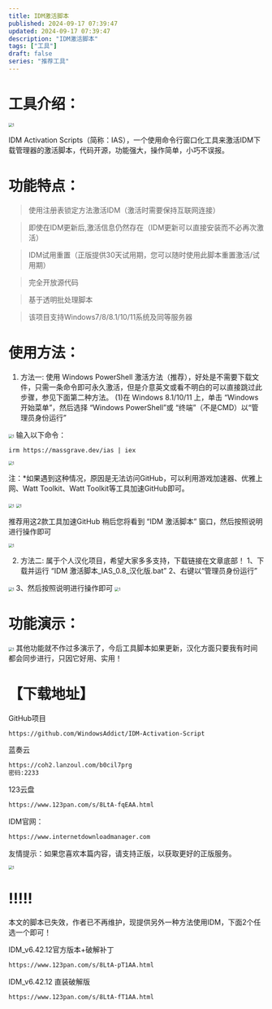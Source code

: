 ```yaml
---
title: IDM激活脚本
published: 2024-09-17 07:39:47
updated: 2024-09-17 07:39:47
description: "IDM激活脚本"
tags: ["工具"]
draft: false
series: "推荐工具"
---
```


# 工具介绍：

<img src="/images/idm/idm.jpg" alt="1" style="zoom:50%;" />

  IDM Activation Scripts（简称：IAS），一个使用命令行窗口化工具来激活IDM下载管理器的激活脚本，代码开源，功能强大，操作简单，小巧不误报。

# 功能特点：

> 使用注册表锁定方法激活IDM（激活时需要保持互联网连接）

> 即使在IDM更新后,激活信息仍然存在（IDM更新可以直接安装而不必再次激活）

> IDM试用重置（正版提供30天试用期，您可以随时使用此脚本重置激活/试用期）

> 完全开放源代码

> 基于透明批处理脚本

> 该项目支持Windows7/8/8.1/10/11系统及同等服务器

# 使用方法：

1. 方法一:
   使用 Windows PowerShell 激活方法（推荐），好处是不需要下载文件，只需一条命令即可永久激活，但是介意英文或看不明白的可以直接跳过此步骤，参见下面第二种方法。
   (1)在 Windows 8.1/10/11 上，单击 “Windows开始菜单”，然后选择 “Windows PowerShell”或 “终端”（不是CMD）以“管理员身份运行”
   
<img src="/images/idm/1%20(1).jpg" alt="1" style="zoom:50%;" />
   输入以下命令：
   
   ```
   irm https://massgrave.dev/ias | iex
   ```
   
<img src="/images/idm/1%20(1).png" alt="1" style="zoom:50%;" />
   
   注：*如果遇到这种情况，原因是无法访问GitHub，可以利用游戏加速器、优雅上网、Watt Toolkit、Watt Toolkit等工具加速GitHub即可。
   

<img src="/images/idm/1%20(6).png" alt="1" style="zoom:50%;" />

<img src="/images/idm/1%20(5).png" alt="1" style="zoom:50%;" />
   
   推荐用这2款工具加速GitHub
   稍后您将看到 “IDM 激活脚本” 窗口，然后按照说明进行操作即可
   

<img src="/images/idm/1%20(4).png" alt="1" style="zoom:50%;" />

2. 方法二:
   属于个人汉化项目，希望大家多多支持，下载链接在文章底部！
   1、下载并运行 “IDM 激活脚本_IAS_0.8_汉化版.bat”
   2、右键以“管理员身份运行”
   

<img src="/images/idm/1%20(2).jpg" alt="1" style="zoom:50%;" />
   3、然后按照说明进行操作即可

<img src="/images/idm/1%20(3).png" alt="1" style="zoom:50%;" />

# 功能演示：


<img src="/images/idm/1%20(1).gif" alt="1" style="zoom:50%;" />
其他功能就不作过多演示了，今后工具脚本如果更新，汉化方面只要我有时间都会同步进行，只因它好用、实用！

# 【下载地址】

GitHub项目

```bash
https://github.com/WindowsAddict/IDM-Activation-Script
```

蓝奏云

```bash
https://coh2.lanzoul.com/b0cil7prg
密码:2233
```

123云盘

```bash
https://www.123pan.com/s/8LtA-fqEAA.html
```

IDM官网：

```bash
https://www.internetdownloadmanager.com
```

友情提示：如果您喜欢本篇内容，请支持正版，以获取更好的正版服务。

<img src="/images/idm/1%20(2).png" alt="1" style="zoom:50%;" />

# !!!!!

本文的脚本已失效，作者已不再维护，现提供另外一种方法使用IDM，下面2个任选一个即可！

IDM_v6.42.12官方版本+破解补丁

```bash
https://www.123pan.com/s/8LtA-pT1AA.html
```

IDM_v6.42.12 直装破解版

```bash
https://www.123pan.com/s/8LtA-fT1AA.html
```
